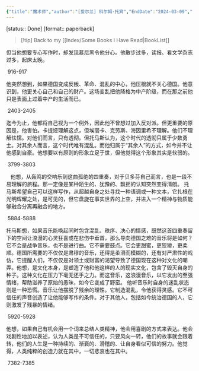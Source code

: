 ```yaml
---
{"title":"魔术师","author":"[爱尔兰] 科尔姆·托宾","EndDate":"2024-03-09","publisher":"上海译文出版社","dg-publish":true,"permalink":"/BookNotes/魔术师/","dgPassFrontmatter":true,"noteIcon":""}
---
```


[status:: Done]
[format:: paperback]

>[!tip] Back to my [[Index/Some Books I Have Read\|BookList]]


但当他想要专心写作时，却发现慕尼黑令他分心。他散步过多，读报、看文学杂志过多，起床太晚。

 916-917   

他突然想到，如果德国变成反叛、革命、混乱的中心，他压根就不关心德国。他意识到，他更关心自己和自己的财产。这场变乱把他降格为中产阶级，而在那之前他只是表面上过着中产的生活而已。

 2403-2405   

迄今为止，他都将自己视为一个例外，因此他不曾想过加入反对派。但更重要的原因是，他害怕。卡提娅理解这点，但埃丽卡、克劳斯、海因里希不理解。他们不理解怯懦。对他们而言，只有透彻。但托马斯认为，这个时代的透彻只属于少数勇士。对其余人而言，这个时代唯有混乱。而他归属于“其余人”的方式，如今并不让他感到自豪。他想要以有原则的形象立足于世，但他觉得这个形象其实是软弱的。

 3799-3803   

  
他想，从轰鸣的交响乐到这曲孤绝的四重奏，对于贝多芬自己而言，也是一段不易理解的旅程。那一定像是某种陌生的、犹豫的、飘摇的认知突然变得清朗。 托马斯希望自己可以这样写作，从超越自身之处寻找一种语调或一种文本，它扎根在光明辉耀之处，是可见的，但它盘旋在事实世界的上空，并进入一个精神与物质能够融合分离再融合的地方。

 5884-5888   


托马斯想，如果音乐能唤起同时包含混乱、秩序、决心的情感，既然这首四重奏留下的空间让浪漫的心灵狂喜或在悲伤中垂首，那么导向德国之难的音乐将是如何？它不会是战争音乐，也不是进行曲。它不需要鼓点。它会更甜蜜，更狡猾，更柔顺。德国所需要的不仅仅是肃穆的音乐，还得是柔滑而模糊的，还有对严肃性的戏仿，它提醒人们，不仅仅是对领土或财富的渴望导致了德国现在这种对文化的嘲弄。他想，是文化本身，是塑造了他和他这样的人的现实文化，包含了毁灭自身的种子。这种文化在压力下毫无还手之力。而这音乐，这浪漫音乐，以它发出的至强情绪，帮助滋养了原始的愚昧，如今它变成了野蛮。 他听音乐时自身的迷乱状态则是一种恐慌。音乐让他摆脱了残余的理性。它制造混乱，令他获得灵感。它不可信任的声音创造了让他能够写作的条件。对于其他人，包括如今统治德国的人，它则激发了残暴的情绪。

 5920-5928   

他想，如果自己有机会用一个词来总结人类精神，他会用喜剧的方式来表达。他会戏剧性地加以表述，认为人类是不可信任的，只要风向一转，他们的故事就会跟着转，他们的人生是一种持续的、渐衰的、滑稽的、让自身看似可信的努力。他觉得，人类纯粹的创造力就在其中，一切悲哀也在其中。

 7382-7385